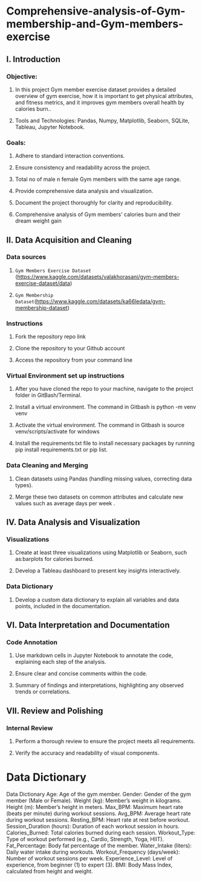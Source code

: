 #     Comprehensive-analysis-of-Gym-membership-and-Gym-members-exercise

## I. Introduction

### Objective: 

  1. In this project Gym member exercise dataset  provides a detailed overview of gym exercise, how it is important to get physical attributes, and fitness metrics, and it improves gym members overall health by calories burn..
  
  2. Tools and Technologies: Pandas, Numpy, Matplotlib, Seaborn, SQLite, Tableau, Jupyter Notebook.

### Goals:

  1. Adhere to standard interaction conventions.
  
  2. Ensure consistency and readability across the project.
  
  3. Total no of male n female Gym members with the same age range.
  
  4. Provide comprehensive data analysis and visualization.
  
  5. Document the project thoroughly for clarity and reproducibility.
  
  6. Comprehensive analysis of Gym members' calories burn and their dream weight  gain

## II. Data Acquisition and Cleaning

  ### Data sources
  
   1. `Gym Members Exercise Dataset` (https://www.kaggle.com/datasets/valakhorasani/gym-members-exercise-dataset/data)
  
   2. `Gym Membership Dataset`(https://www.kaggle.com/datasets/ka66ledata/gym-membership-dataset)

### Instructions

  1. Fork the repository repo link

  2. Clone the repository to your Github account
  
  3. Access the repository from your command line 

### Virtual Environment set up instructions

  1. After you have cloned the repo to your machine, navigate to the project folder in GitBash/Terminal.
  
  2. Install a virtual environment. The command in Gitbash is python -m venv venv
  
  3. Activate the virtual environment. The command in Gitbash is source venv/scripts/activate for windows
  
  4. Install the requirements.txt file to install necessary packages by running pip install requirements.txt or pip list.

### Data Cleaning and Merging
  
   1. Clean datasets using Pandas (handling missing values, correcting data types).
  
   2. Merge these two datasets on common attributes and calculate new values such as average days per week .

## IV. Data Analysis and Visualization

  ### Visualizations
  
   1. Create at least three visualizations using Matplotlib or Seaborn, such as:barplots for calories burned.
  
   2. Develop a Tableau dashboard to present key insights interactively.
   
### Data Dictionary
  
   1. Develop a custom data dictionary to explain all variables and data points, included in the documentation.

## VI. Data Interpretation and Documentation

 ### Code Annotation
  
   1. Use markdown cells in Jupyter Notebook to annotate the code, explaining each step of the analysis.
   
   2. Ensure clear and concise comments within the code.
   
   3.  Summary of findings and interpretations, highlighting any observed trends or correlations.
  
## VII. Review and Polishing
  
  ### Internal Review
    
   1. Perform a thorough review to ensure the project meets all requirements.
   
   2. Verify the accuracy and readability of visual components.

#   Data Dictionary

Data Dictionary
Age: Age of the gym member.
Gender: Gender of the gym member (Male or Female).
Weight (kg): Member’s weight in kilograms.
Height (m): Member’s height in meters.
Max_BPM: Maximum heart rate (beats per minute) during workout sessions.
Avg_BPM: Average heart rate during workout sessions.
Resting_BPM: Heart rate at rest before workout.
Session_Duration (hours): Duration of each workout session in hours.
Calories_Burned: Total calories burned during each session.
Workout_Type: Type of workout performed (e.g., Cardio, Strength, Yoga, HIIT).
Fat_Percentage: Body fat percentage of the member.
Water_Intake (liters): Daily water intake during workouts.
Workout_Frequency (days/week): Number of workout sessions per week.
Experience_Level: Level of experience, from beginner (1) to expert (3).
BMI: Body Mass Index, calculated from height and weight.
